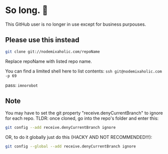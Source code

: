 # So long. 👋
This GitHub user is no longer in use except for business purpouses.

## Please use this instead

```bash
git clone git://nodemixaholic.com/repoName
```

Replace repoName with listed repo name.

You can find a limited shell here to list contents: ```ssh git@nodemixaholic.com -p 69```

pass: ```imnorobot```


## Note

You may have to set the git property "receive.denyCurrentBranch" to ignore for each repo. TLDR: once cloned, go into the repo's folder and enter this:

```bash
git config --add receive.denyCurrentBranch ignore
```

OR, to do it globally just do this (HACKY AND NOT RECOMMENDED!!!):

```bash
git config --global --add receive.denyCurrentBranch ignore
```
